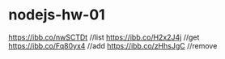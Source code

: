 # nodejs-hw-01
https://ibb.co/nwSCTDt //list
https://ibb.co/H2x2J4j //get
https://ibb.co/Fq80yx4 //add
https://ibb.co/zHhsJgC //remove
